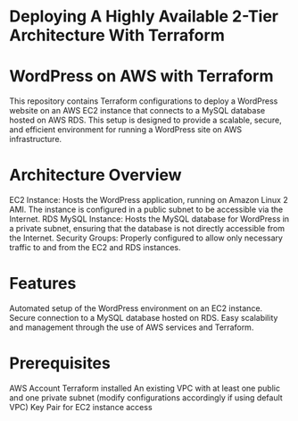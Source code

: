 Deploying A Highly Available 2-Tier Architecture With Terraform
=======
# WordPress on AWS with Terraform
This repository contains Terraform configurations to deploy a WordPress website on an AWS EC2 instance that connects to a MySQL database hosted on AWS RDS. This setup is designed to provide a scalable, secure, and efficient environment for running a WordPress site on AWS infrastructure.

# Architecture Overview
EC2 Instance: Hosts the WordPress application, running on Amazon Linux 2 AMI. The instance is configured in a public subnet to be accessible via the Internet.
RDS MySQL Instance: Hosts the MySQL database for WordPress in a private subnet, ensuring that the database is not directly accessible from the Internet.
Security Groups: Properly configured to allow only necessary traffic to and from the EC2 and RDS instances.
# Features
Automated setup of the WordPress environment on an EC2 instance.
Secure connection to a MySQL database hosted on RDS.
Easy scalability and management through the use of AWS services and Terraform.
# Prerequisites
AWS Account
Terraform installed
An existing VPC with at least one public and one private subnet (modify configurations accordingly if using default VPC)
Key Pair for EC2 instance access
